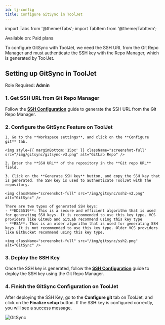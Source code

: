 ```yaml
---
id: tj-config
title: Configure GitSync in ToolJet
---
```


import Tabs from '@theme/Tabs';
import TabItem from '@theme/TabItem';

<div className='badge badge--primary heading-badge'>Available on: Paid plans</div>

To configure GitSync with ToolJet, we need the SSH URL from the Git Repo Manager and must authenticate the SSH key with the Repo Manager, which is generated by ToolJet.

## Setting up GitSync in ToolJet

Role Required: **Admin**

### 1. Get SSH URL from Git Repo Manager

Follow the **[SSH Configuration](/docs/3.0.0-lts/release-management/gitsync/ssh-config/)** guide to generate the SSH URL from the Git Repo Manager.

### 2. Configure the GitSync Feature on ToolJet

    1. Go to the **Workspace settings**, and click on the **Configure git** tab.

    <img style={{ marginBottom:'15px' }} className="screenshot-full" src="/img/gitsync/gitsync-v3.png" alt="GitLab Repo" />

    2. Enter the **SSH URL** of the repository in the **Git repo URL** field.

    3. Click on the **Generate SSH key** button, and copy the SSH key that is generated. The SSH key is used to authenticate ToolJet with the repository.

    <img className="screenshot-full" src="/img/gitsync/ssh2-v2.png" alt="GitSync" />

    There are two types of generated SSH keys:
    - **ED25519**: This is a secure and efficient algorithm that is used for generating SSH keys. It is recommended to use this key type. VCS providers like GitHub and GitLab recommend using this key type
    - **RSA**: This is an older algorithm that is used for generating SSH keys. It is not recommended to use this key type. Older VCS providers like Bitbucket recommend using this key type.

    <img className="screenshot-full" src="/img/gitsync/ssh2.png" alt="GitSync" />

### 3. Deploy the SSH Key

Once the SSH key is generated, follow the **[SSH Configuration](/docs/3.0.0-lts/release-management/gitsync/ssh-config/#deploy-the-ssh-key)** guide to deploy the SSH key using the Git Repo Manager.

### 4. Finish the GitSync Configuration on ToolJet

After deploying the SSH Key, go to the **Configure git** tab on ToolJet, and click on the **Finalize setup** button. If the SSH key is configured correctly, you will see a success message.

<img className="screenshot-full" src="/img/gitsync/finalize-ssh2-configuration-v2.png" alt="GitSync" />
